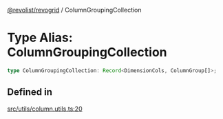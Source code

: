 [@revolist/revogrid](README.md) / ColumnGroupingCollection

# Type Alias: ColumnGroupingCollection

```ts
type ColumnGroupingCollection: Record<DimensionCols, ColumnGroup[]>;
```

## Defined in

[src/utils/column.utils.ts:20](https://github.com/revolist/revogrid/blob/93797f94eaa9e63cf9af5b06a562d49fdbb8dcd2/src/utils/column.utils.ts#L20)
